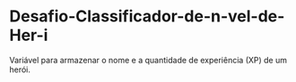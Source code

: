 # Desafio-Classificador-de-n-vel-de-Her-i
Variável para armazenar o nome e a quantidade de experiência (XP) de um herói.
